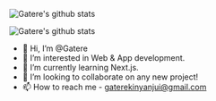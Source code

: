 ![Gatere's github stats](https://github-readme-stats.vercel.app/api?username=GatereKinyanjui&show_icons=true&theme=radical)

![Gatere's github stats](https://github-readme-stats.vercel.app/api/top-langs/?username=GatereKinyanjui&count_private=true&layout=compact&show_icons=true&theme=radical)

- 👋 Hi, I’m @Gatere
- 👀 I’m interested in Web & App development.
- 🌱 I’m currently learning Next.js.
- 💞️ I’m looking to collaborate on any new project!
- 📫 How to reach me - gaterekinyanjui@gmail.com

<!---
GatereKinyanjui/GatereKinyanjui is a ✨ special ✨ repository because its `README.md` (this file) appears on your GitHub profile.
You can click the Preview link to take a look at your changes.
--->
